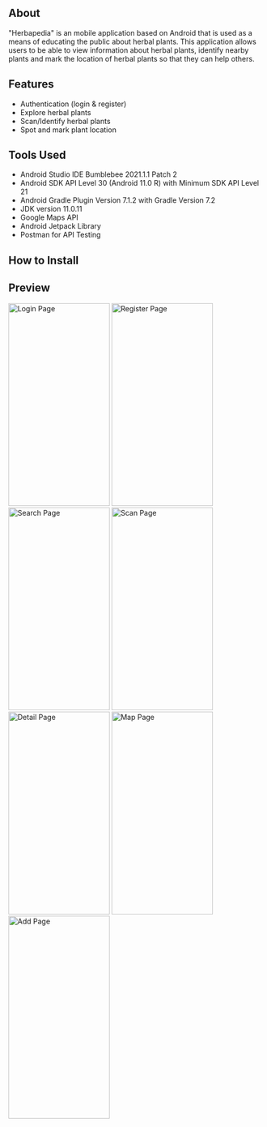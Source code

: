 ## About
"Herbapedia" is an mobile application based on Android that is used as a means of educating the public about herbal plants. This application allows users to be able to view information about herbal plants, identify nearby plants and mark the location of herbal plants so that they can help others.

## Features
- Authentication (login & register)
- Explore herbal plants
- Scan/Identify herbal plants
- Spot and mark plant location

## Tools Used
- Android Studio IDE Bumblebee 2021.1.1 Patch 2
- Android SDK API Level 30 (Android 11.0 R) with Minimum SDK API Level 21
- Android Gradle Plugin Version 7.1.2 with Gradle Version 7.2
- JDK version 11.0.11
- Google Maps API
- Android Jetpack Library
- Postman for API Testing

## How to Install

## Preview

<img src="https://github.com/herbapedia/android-application/blob/main/preview/login.jpg" alt="Login Page" width="200" height="400"/> <img src="https://github.com/herbapedia/android-application/blob/main/preview/register.jpg" alt="Register Page" width="200" height="400"/> <img src="https://github.com/herbapedia/android-application/blob/main/preview/search.jpg" alt="Search Page" width="200" height="400"/> <img src="https://github.com/herbapedia/android-application/blob/main/preview/scan.jpg" alt="Scan Page" width="200" height="400"/> <img src="https://github.com/herbapedia/android-application/blob/main/preview/detail.jpg" alt="Detail Page" width="200" height="400"/> <img src="https://github.com/herbapedia/android-application/blob/main/preview/map.jpg" alt="Map Page" width="200" height="400"/> <img src="https://github.com/herbapedia/android-application/blob/main/preview/add.jpg" alt="Add Page" width="200" height="400"/>
